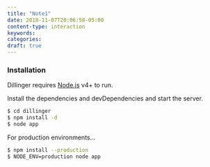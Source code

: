 ```yaml
---
title: "Note1"
date: 2018-11-07T20:06:58-05:00
content-type: interaction
keywords:
categories:
draft: true
---
```

[comment]: # (A note is any quick thought, quote, one-liners or a simple tweet. )
### Installation

Dillinger requires [Node.js](https://nodejs.org/) v4+ to run.

Install the dependencies and devDependencies and start the server.

```sh
$ cd dillinger
$ npm install -d
$ node app
```

For production environments...

```sh
$ npm install --production
$ NODE_ENV=production node app
```
